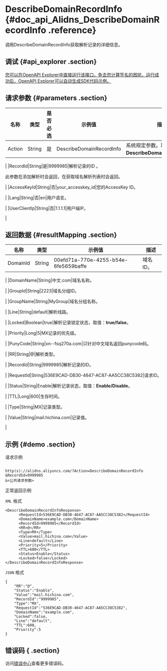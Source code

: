 # DescribeDomainRecordInfo {#doc_api_Alidns_DescribeDomainRecordInfo .reference}

调用DescribeDomainRecordInfo获取解析记录的详细信息。

## 调试 {#api_explorer .section}

[您可以在OpenAPI Explorer中直接运行该接口，免去您计算签名的困扰。运行成功后，OpenAPI Explorer可以自动生成SDK代码示例。](https://api.aliyun.com/#product=Alidns&api=DescribeDomainRecordInfo&type=RPC&version=2015-01-09)

## 请求参数 {#parameters .section}

|名称|类型|是否必选|示例值|描述|
|--|--|----|---|--|
|Action|String|是|DescribeDomainRecordInfo|系统规定参数。取值：**DescribeDomainRecordInfo**。

 |
|RecordId|String|是|9999985|解析记录的ID 。

 此参数在添加解析时会返回，在获取域名解析列表时会返回。

 |
|AccessKeyId|String|否|your\_accesskey\_id|您的AccessKey ID。

 |
|Lang|String|否|en|用户语言。

 |
|UserClientIp|String|否|1.1.1.1|用户端IP。

 |

## 返回数据 {#resultMapping .section}

|名称|类型|示例值|描述|
|--|--|---|--|
|DomainId|String|00efd71a-770e-4255-b54e-6fe5659baffe|域名ID。

 |
|DomainName|String|中文.com|域名名称。

 |
|GroupId|String|2223|域名分组ID。

 |
|GroupName|String|MyGroup|域名分组名称。

 |
|Line|String|default|解析线路。

 |
|Locked|Boolean|true|解析记录锁定状态，取值：**true/false**。

 |
|Priority|Long|5|MX记录的优先级。

 |
|PunyCode|String|xn--fsq270a.com|只针对中文域名返回punycode码。

 |
|RR|String|@|解析类型。

 |
|RecordId|String|9999985|解析记录的ID。

 |
|RequestId|String|536E9CAD-DB30-4647-AC87-AA5CC38C5382|请求ID。

 |
|Status|String|Enable|解析记录状态，取值：**Enable/Disable**。

 |
|TTL|Long|600|生存时间。

 |
|Type|String|MX|记录类型。

 |
|Value|String|mail.hichina.com|记录值。

 |

## 示例 {#demo .section}

请求示例

``` {#request_demo}

http(s)://alidns.aliyuncs.com/?Action=DescribeDomainRecordInfo
&RecordId=9999985
&<公共请求参数>

```

正常返回示例

`XML` 格式

``` {#xml_return_success_demo}
<DescribeDomainRecordInfoResponse>
      <RequestId>536E9CAD-DB30-4647-AC87-AA5CC38C5382</RequestId>
      <DomainName>example.com</DomainName>
      <RecordId>9999985</RecordId>
      <RR>@</RR>
      <Type>MX</Type>
      <Value>mail.hichina.com</Value>
      <Line>default</Line>
      <Priority>5</Priority>
      <TTL>600</TTL>
      <Status>Enable</Status>
      <Locked>false</Locked>
</DescribeDomainRecordInfoResponse>
```

`JSON` 格式

``` {#json_return_success_demo}
{
	"RR":"@",
	"Status":"Enable",
	"Value":"mail.hichina.com",
	"RecordId":"9999985",
	"Type":"MX",
	"RequestId":"536E9CAD-DB30-4647-AC87-AA5CC38C5382",
	"DomainName":"example.com",
	"Locked":false,
	"Line":"default",
	"TTL":600,
	"Priority":5
}
```

## 错误码 { .section}

访问[错误中心](https://error-center.aliyun.com/status/product/Alidns)查看更多错误码。

